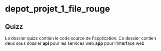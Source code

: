 # depot_projet_1_file_rouge

## Quizz
<p>Le dossier quizz contien le code source de l'application.
Ce dossier contien deux sous dossier
<b>api</b> pour les services web <b>app</b> pour l'interface web
</p>

